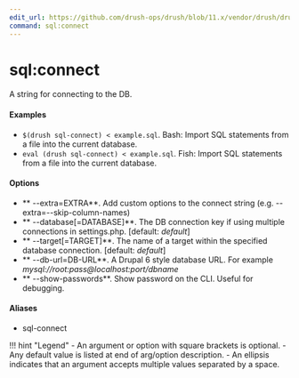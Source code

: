 ```yaml
---
edit_url: https://github.com/drush-ops/drush/blob/11.x/vendor/drush/drush/src/Commands/sql/SqlCommands.php
command: sql:connect
---
```

# sql:connect

A string for connecting to the DB.

#### Examples

- <code>$(drush sql-connect) < example.sql</code>. Bash: Import SQL statements from a file into the current database.
- <code>eval (drush sql-connect) < example.sql</code>. Fish: Import SQL statements from a file into the current database.

#### Options

- ** --extra=EXTRA**. Add custom options to the connect string (e.g. --extra=--skip-column-names)
- ** --database[=DATABASE]**. The DB connection key if using multiple connections in settings.php. [default: *default*]
- ** --target[=TARGET]**. The name of a target within the specified database connection. [default: *default*]
- ** --db-url=DB-URL**. A Drupal 6 style database URL. For example *mysql://root:pass@localhost:port/dbname*
- ** --show-passwords**. Show password on the CLI. Useful for debugging.

#### Aliases

- sql-connect

!!! hint "Legend"
    - An argument or option with square brackets is optional.
    - Any default value is listed at end of arg/option description.
    - An ellipsis indicates that an argument accepts multiple values separated by a space.